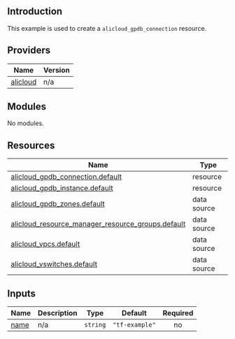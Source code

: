 ## Introduction

This example is used to create a `alicloud_gpdb_connection` resource.

<!-- BEGIN_TF_DOCS -->
## Providers

| Name | Version |
|------|---------|
| <a name="provider_alicloud"></a> [alicloud](#provider\_alicloud) | n/a |

## Modules

No modules.

## Resources

| Name | Type |
|------|------|
| [alicloud_gpdb_connection.default](https://registry.terraform.io/providers/aliyun/alicloud/latest/docs/resources/gpdb_connection) | resource |
| [alicloud_gpdb_instance.default](https://registry.terraform.io/providers/aliyun/alicloud/latest/docs/resources/gpdb_instance) | resource |
| [alicloud_gpdb_zones.default](https://registry.terraform.io/providers/aliyun/alicloud/latest/docs/data-sources/gpdb_zones) | data source |
| [alicloud_resource_manager_resource_groups.default](https://registry.terraform.io/providers/aliyun/alicloud/latest/docs/data-sources/resource_manager_resource_groups) | data source |
| [alicloud_vpcs.default](https://registry.terraform.io/providers/aliyun/alicloud/latest/docs/data-sources/vpcs) | data source |
| [alicloud_vswitches.default](https://registry.terraform.io/providers/aliyun/alicloud/latest/docs/data-sources/vswitches) | data source |

## Inputs

| Name | Description | Type | Default | Required |
|------|-------------|------|---------|:--------:|
| <a name="input_name"></a> [name](#input\_name) | n/a | `string` | `"tf-example"` | no |
<!-- END_TF_DOCS -->    